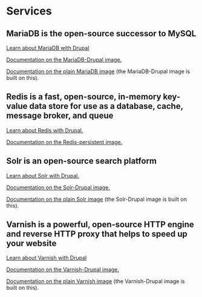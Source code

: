 # Services

## MariaDB is the open-source successor to MySQL

[Learn about MariaDB with Drupal](mariadb.md)

[Documentation on the MariaDB-Drupal image.](./mariadb.md)

[Documentation on the plain MariaDB image](../../docker-images/mariadb.md) (the MariaDB-Drupal image is built on this).

## Redis is a fast, open-source, in-memory key-value data store for use as a database, cache, message broker, and queue

[Learn about Redis with Drupal.](./redis.md)

[Documentation on the Redis-persistent image.](../../docker-images/redis.md)

## Solr is an open-source search platform

[Learn about Solr with Drupal.](solr.md)

[Documentation on the Solr-Drupal image.](solr.md)

[Documentation on the plain Solr image](../../docker-images/solr.md) \(the Solr-Drupal image is built on this\).

## Varnish is a powerful, open-source HTTP engine and reverse HTTP proxy that helps to speed up your website

[Learn about Varnish with Drupal](varnish.md)

[Documentation on the Varnish-Drupal image.](./varnish.md)

[Documentation on the plain Varnish image](../../docker-images/varnish.md) \(the Varnish-Drupal image is built on this\).
